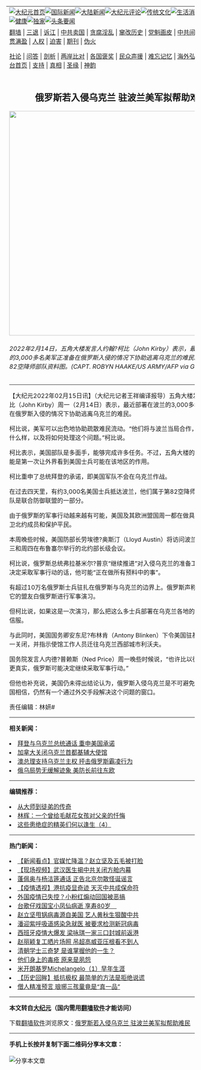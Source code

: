 <a name="1" id="1" target="_blank"></a><span id="1"></span>
<table align=center border="0"><tr><td colspan="2" VALIGN=TOP><a href="https://github.com/igjlzq3438/djy/blob/master/gb/nf1351518.md#1"><img src="https://raw.githubusercontent.com/igjlzq3438/www/master/t/djy/1.jpg" title="大纪元首页" alt="大纪元首页"></a><a href="https://github.com/igjlzq3438/djy/blob/master/gb/n24hr.md#1"><img src="https://raw.githubusercontent.com/igjlzq3438/www/master/t/djy/3.jpg" title="国际新闻" alt="国际新闻"></a><a href="https://github.com/igjlzq3438/djy/blob/master/gb/nsc413.md#1"><img src="https://raw.githubusercontent.com/igjlzq3438/www/master/t/djy/4.jpg" title="大陆新闻" alt="大陆新闻"></a><a href="https://github.com/igjlzq3438/djy/blob/master/gb/news392.md#1"><img src="https://raw.githubusercontent.com/igjlzq3438/www/master/t/djy/5.jpg" title="大纪元评论" alt="大纪元评论"></a><a href="https://github.com/igjlzq3438/djy/blob/master/gb/news2007.md#1"><img src="https://raw.githubusercontent.com/igjlzq3438/www/master/t/djy/6.jpg" title="传统文化" alt="传统文化"></a><a href="https://github.com/igjlzq3438/djy/blob/master/gb/news2008.md#1"><img src="https://raw.githubusercontent.com/igjlzq3438/www/master/t/djy/7.jpg" title="生活消费" alt="生活消费"></a><a href="https://github.com/igjlzq3438/djy/blob/master/gb/ncyule.md#1"><img src="https://raw.githubusercontent.com/igjlzq3438/www/master/t/djy/8.jpg" title="娱乐休闲" alt="娱乐休闲"></a><a href="https://github.com/igjlzq3438/djy/blob/master/gb/nsc1002.md#1"><img src="https://raw.githubusercontent.com/igjlzq3438/www/master/t/djy/9.jpg" title="健康" alt="健康"></a><a href="https://github.com/igjlzq3438/djy/blob/master/gb/nf6092.md#1"><img src="https://raw.githubusercontent.com/igjlzq3438/www/master/t/djy/10a.jpg" title="独家" alt="独家"></a><a href="https://github.com/igjlzq3438/djy/blob/master/gb/nf4514.md#1"><img src="https://raw.githubusercontent.com/igjlzq3438/www/master/t/djy/12a.jpg" title="头条要闻" alt="头条要闻"></a></td></tr>
<tr><td colspan="2" VALIGN=TOP><a target="_blank" href="https://github.com/igjlzq3438/www/blob/master/README.md?zsrh#1">翻墙</a> | <a target="_blank" href="https://github.com/igjlzq3438/djy/blob/master/gb/nf5657.md#1">三退</a> | <a target="_blank" href="https://github.com/igjlzq3438/djy/blob/master/gb/nf6124.md#1">诉江</a> | <a target="_blank" href="https://github.com/igjlzq3438/djy/blob/master/gb/nf1176117.md#1">中共卖国</a> | <a target="_blank" href="https://github.com/igjlzq3438/djy/blob/master/gb/nf5773.md#1">贪腐淫乱</a> | <a target="_blank" href="https://github.com/igjlzq3438/djy/blob/master/gb/nf1176115.md#1">窜改历史</a> | <a target="_blank" href="https://github.com/igjlzq3438/djy/blob/master/gb/nf1176107.md#1">党魁画皮</a> | <a target="_blank" href="https://github.com/igjlzq3438/djy/blob/master/gb/nf1320400.md#1">中共间谍</a> | <a target="_blank" href="https://github.com/igjlzq3438/djy/blob/master/gb/nf1176114.md#1">破坏传统</a> | <a target="_blank" href="https://github.com/igjlzq3438/ntdtv/blob/master/gb/prog447_1.md#1">恶贯满盈</a> | <a target="_blank" href="https://github.com/igjlzq3438/djy/blob/master/gb/ncid278.md#1">人权</a> | <a target="_blank" href="https://github.com/igjlzq3438/djy/blob/master/gb/nf1176111.md#1">迫害</a> | <a target="_blank" href="https://gitlab.com/szzdlab/mh-qikan/blob/master/README.md#1">期刊</a> | <a target="_blank" href="https://github.com/igjlzq3438/djy/blob/master/gb/nf5562.md#1">伪火</a></p><p><a target="_blank" href="https://github.com/igjlzq3438/djy/blob/master/gb/9p.md#1">社论</a> | <a target="_blank" href="https://github.com/igjlzq3438/djy/blob/master/gb/nf4378.md#1">问答</a> | <a target="_blank" href="https://github.com/igjlzq3438/djy/blob/master/gb/nf5792.md#1">剖析</a> | <a target="_blank" href="https://github.com/igjlzq3438/djy/blob/master/gb/nf5735.md#1">两岸比对</a> | <a target="_blank" href="https://github.com/igjlzq3438/djy/blob/master/gb/nf6119.md#1">各国褒奖</a> | <a target="_blank" href="https://github.com/igjlzq3438/djy/blob/master/gb/nf6120.md#1">民众声援</a> | <a target="_blank" href="https://github.com/igjlzq3438/djy/blob/master/gb/nf1188594.md#1">难忘记忆</a> | <a target="_blank" href="https://github.com/igjlzq3438/djy/blob/master/gb/nf3180.md#1">海外弘传</a> | <a target="_blank" href="https://github.com/igjlzq3438/djy/blob/master/gb/nf5410.md#1">万人上访</a> | <a target="_blank" href="https://github.com/igjlzq3438/www/blob/master/README.md?zsrh#1">平台首页</a> | <a target="_blank" href="https://github.com/igjlzq3438/djy/blob/master/gb/nf4386.md#1">支持</a> | <a target="_blank" href="https://github.com/igjlzq3438/djy/blob/master/gb/nf4389.md#1">真相</a> | <a target="_blank" href="https://github.com/igjlzq3438/djy/blob/master/gb/nf5790.md#1">圣缘</a> | <a target="_blank" href="https://github.com/igjlzq3438/djy/blob/master/gb/nf4786.md#1">神韵</a></td></tr>
<tr><td VALIGN=TOP width="626"><h2 align=center>俄罗斯若入侵乌克兰 驻波兰美军拟帮助难民</h2>
<img width="600" src="https://i.epochtimes.com/assets/uploads/2022/02/id13576767-GettyImages-1191163260-600x400.jpg" />
<h6>2022年2月14日，五角大楼发言人约翰?柯比（John Kirby）表示，最近部署在波兰的3,000多名美军正准备在俄罗斯入侵的情况下协助逃离乌克兰的难民。图为美军第82空降师部队资料图。(CAPT. ROBYN HAAKE/US ARMY/AFP via Getty Images)
</h6>
<hr>
	<p>【大纪元2022年02月15日讯】（大纪元记者王祥编译报导）五角大楼发言人约翰?柯比（John Kirby）周一（2月14日）表示，最近部署在波兰的3,000多名美军正准备在<ahref="https://github.com/igjlzq3438/djy/blob/master/gb/tag/%E4%BF%84%E7%BD%97%E6%96%AF%E5%85%A5%E4%BE%B5.md#1">俄罗斯入侵</a>的情况下协助逃离乌克兰的难民。</p>
<p>柯比说，美军可以出色地协助疏散难民流动。“他们将与波兰当局合作，研究局势会是什么样，以及将如何处理这个问题。”柯比说。</p>
<p>柯比表示，美国部队是多面手，能够完成许多任务。不过，五角大楼的这一说法，可能是第一次让外界看到美国士兵可能在该地区的作用。</p>
<p>柯比重申了总统拜登的承诺，即美国军队不会在乌克兰作战。</p>
<p>在过去四天里，有约3,000名美国士兵抵达波兰，他们属于第82空降师部队，这支部队是联合防御联盟的一部分。</p>
<p>由于俄罗斯的军事行动越来越有可能，美国及其欧洲盟国周一都在做具体准备，以保卫北约成员和保护平民。</p>
<p>本周晚些时候，美国防部长劳埃德?奥斯汀（Lloyd Austin）将访问波兰，他将出席周三和周四在布鲁塞尔举行的北约部长级会议。</p>
<p>柯比说，俄罗斯总统弗拉基米尔?普京“继续推进”对入侵乌克兰的准备工作，如果普京决定采取军事行动的话，他可能“正在做所有预料中的事”。</p>
<p>有超过10万名俄罗斯士兵驻扎在俄罗斯与乌克兰的边界上。俄罗斯声称，它只是在与它的盟友白俄罗斯进行军事演习。</p>
<p>但柯比说，如果这是一次演习，那么把这么多士兵部署在乌克兰各地的做法令人难以信服。</p>
<p>与此同时，美国国务卿安东尼?布林肯（Antony Blinken）下令美国驻基辅大使馆周一关闭，并指示使馆工作人员迁往乌克兰西部城市利沃夫。</p>
<p>国务院发言人内德?普赖斯（Ned Price）周一晚些时候说，“也许比以往任何时候都更真实，俄罗斯可能决定继续采取军事行动。”</p>
<p>但他也补充说，美国仍未得出结论认为，<ahref="https://github.com/igjlzq3438/djy/blob/master/gb/tag/%E4%BF%84%E7%BD%97%E6%96%AF%E5%85%A5%E4%BE%B5.md#1">俄罗斯入侵</a>乌克兰是不可避免的。他说，美国相信，仍然有一个通过外交手段解决这个问题的窗口。</p>
<p>责任编辑：林妍#</p>
	
<hr>


<strong>相关新闻：</strong>
<li><a href="https://github.com/igjlzq3438/djy/blob/master/gb/22/2/13/n13574536.md#1">拜登与乌克兰总统通话 重申美国承诺</a></li>
<li><a href="https://github.com/igjlzq3438/djy/blob/master/gb/22/2/13/n13574662.md#1">加拿大关闭乌克兰首都基辅大使馆</a></li>
<li><a href="https://github.com/igjlzq3438/djy/blob/master/gb/22/2/14/n13575365.md#1">澳总理支持乌克兰主权 抨击俄罗斯霸凌行为</a></li>
<li><a href="https://github.com/igjlzq3438/djy/blob/master/gb/22/2/14/n13576748.md#1">俄乌局势无缓解迹象 美防长前往东欧</a></li>
<hr>


<strong>编辑推荐：</strong>
<li><a href="https://github.com/upjkzu3674/djy/blob/master/gb/7/4/5/n1669415.md?dfh#1" target="_blank">从大师到徒弟的传奇</a></li><li><a href="https://github.com/tsiac2612/djy/blob/master/gb/19/10/15/n11590692.md#1" target="_blank">林辉：一个曾给毛献花女孩对父亲的忏悔</a></li><li><a href="https://github.com/tsiac2612/djy/blob/master/gb/18/9/16/n10718504.md#1" target="_blank">这些患绝症的精英们何以逢生（4）</a></li>
<hr>

<strong>热门新闻：</strong>
<li><a href="https://github.com/qzizkh323/djy/blob/master/gb/20/3/16/n11945071.md#1">【新闻看点】官媒忙降温？赵立坚及五毛被打脸</a></li>
<li><a href="https://github.com/qzizkh323/djy/blob/master/gb/20/3/16/n11943071.md#1">【现场视频】武汉医生揭中共关闭方舱内幕</a></li>
<li><a href="https://github.com/qzizkh323/djy/blob/master/gb/20/3/16/n11945291.md#1">蓬佩奥与杨洁篪通话 正告北京勿散怪诞谣言</a></li>
<li><a href="https://github.com/qzizkh323/djy/blob/master/gb/20/3/15/n11942593.md#1">【疫情透视】港抗疫显奇迹 天灭中共成保命符</a></li>
<li><a href="https://github.com/qzizkh323/djy/blob/master/gb/20/3/16/n11945338.md#1">外国疫情已失控？小粉红煽动回国被恶搞</a></li>
<li><a href="https://github.com/qzizkh323/djy/blob/master/gb/20/3/17/n11946544.md#1">台歌仔戏国宝小凤仙病逝 享寿80岁　</a></li>
<li><a href="https://github.com/qzizkh323/djy/blob/master/gb/20/3/15/n11942589.md#1">赵立坚甩锅病毒源自美国 艺人黄秋生狠酸中共</a></li>
<li><a href="https://github.com/qzizkh323/djy/blob/master/gb/20/3/15/n11942781.md#1">潘迎紫呼吸道感染急就医 被要求检测新冠病毒</a></li>
<li><a href="https://github.com/qzizkh323/djy/blob/master/gb/20/3/15/n11942415.md#1">西班牙疫情大爆发 梁咏琪一家三口封城前返港</a></li>
<li><a href="https://github.com/qzizkh323/djy/blob/master/gb/20/3/16/n11945468.md#1">赵丽颖复工晒片场照 吊超高威亚压根看不到人</a></li>
<li><a href="https://github.com/qzizkh323/djy/blob/master/gb/20/3/11/n11933369.md#1">清朝学士三奇梦 是谁掌握他的一生？</a></li>
<li><a href="https://github.com/qzizkh323/djy/blob/master/gb/20/1/2/n11764074.md#1">他们身上的毒疮 原来是夙怨</a></li>
<li><a href="https://github.com/qzizkh323/djy/blob/master/gb/13/1/31/n3790016.md#1">米开朗基罗Michelangelo（1）早年生涯</a></li>
<li><a href="https://github.com/qzizkh323/djy/blob/master/gb/20/3/7/n11923201.md#1">【历史回眸】抵抗极权 最简单的方法是拒绝说谎</a></li>
<li><a href="https://github.com/qzizkh323/djy/blob/master/gb/20/3/11/n11933376.md#1">僧人精准预言 琅琊三孩童竟是“真一品”</a></li>
<hr>

<strong>本文转自<a href="https://www.epochtimes.com">大纪元</a>（国内需用<a href="https://github.com/igjlzq3438/www/blob/master/README.md#8">翻墙软件</a>才能访问）</strong><p>下载<a href="https://github.com/igjlzq3438/www/blob/master/README.md#8">翻墙软件</a>浏览原文：<a href="https://www.epochtimes.com/gb/22/2/14/n13576698.htm">俄罗斯若入侵乌克兰 驻波兰美军拟帮助难民</a></p><hr>

<strong>手机上长按并复制下面二维码分享本文章：</strong><br><br><img src="https://chart.apis.google.com/chart?cht=qr&chs=240x240&choe=UTF-8&chld=M|2&chl=https://github.com/igjlzq3438/djy/blob/master/gb/22/2/14/n13576698.md%231" title="分享本文章"></td><td VALIGN=TOP><a href="https://github.com/igjlzq3438/djy/blob/master/gb/16/1/21/n4622075.md?dfh#1" target="_blank"><img src="https://raw.githubusercontent.com/igjlzq3438/djy/master/gb/300/wei-f1.jpg" title="中共的伪火骗局"  alt="中共的伪火骗局"></a><br><a href="https://github.com/igjlzq3438/www/blob/master/README.md?dfh#9" target="_blank"><img src="https://raw.githubusercontent.com/igjlzq3438/djy/master/gb/300/yong-h.jpg" title="永恒的见证"  alt="永恒的见证"></a><br><a href="https://github.com/igjlzq3438/djy/blob/master/gb/13/9/29/n3974789.md?dfh#1" target="_blank"><img src="https://raw.githubusercontent.com/igjlzq3438/djy/master/gb/300/shang-lnz.jpg" title="善良女子被中共投男牢"  alt="善良女子被中共投男牢"></a><br><a href="https://github.com/igjlzq3438/djy/blob/master/gb/16/3/16/n4663449.md?dfh#1" target="_blank"><img src="https://raw.githubusercontent.com/igjlzq3438/djy/master/gb/300/huo-z3.jpg" title="警卫目击活摘器官"  alt="警卫目击活摘器官"></a><br><a href="https://github.com/igjlzq3438/djy/blob/master/gb/16/8/7/n8177641.md?dfh#1" target="_blank"><img src="https://raw.githubusercontent.com/igjlzq3438/djy/master/gb/300/huo-z4.jpg" title="证人描述活摘恐怖"  alt="证人描述活摘恐怖"></a><br><a href="https://github.com/igjlzq3438/djy/blob/master/gb/10/4/19/n2881569.md?dfh#1" target="_blank"><img src="https://raw.githubusercontent.com/igjlzq3438/djy/master/gb/300/huo-z1.jpg" title="揭开活摘器官黑幕"  alt="揭开活摘器官黑幕"></a><br><a href="https://github.com/igjlzq3438/djy/blob/master/gb/10/11/7/n3077476.md?dfh#1" target="_blank"><img src="https://raw.githubusercontent.com/igjlzq3438/djy/master/gb/300/ma-ks.jpg" title="马克思的成魔之路"  alt="马克思的成魔之路"></a><br><a href="https://github.com/igjlzq3438/djy/blob/master/gb/14/6/9/n4173977.md?dfh#1" target="_blank"><img src="https://raw.githubusercontent.com/igjlzq3438/djy/master/gb/300/chang-zs.jpg" title="藏字石 蕴天机"  alt="藏字石 蕴天机"></a><br><a href="https://github.com/igjlzq3438/djy/blob/master/gb/18/5/10/n10381511.md?dfh#1" target="_blank"><img src="https://raw.githubusercontent.com/igjlzq3438/djy/master/gb/300/st1.jpg" title="关注三亿人三退"  alt="关注三亿人三退"></a><br><a href="https://github.com/igjlzq3438/djy/blob/master/gb/18/3/21/n10237682.md?dfh#1" target="_blank"><img src="https://raw.githubusercontent.com/igjlzq3438/djy/master/gb/300/jie-t.jpg" title="解体中共复兴中华"  alt="解体中共复兴中华"></a><br><a href="https://github.com/igjlzq3438/djy/blob/master/gb/9/2/9/n2422991.md?dfh#1" target="_blank"><img src="https://raw.githubusercontent.com/igjlzq3438/djy/master/gb/300/gao-zs.jpg" title="中共迫害良心律师"  alt="中共迫害良心律师"></a><br><a href="https://github.com/igjlzq3438/djy/blob/master/gb/18/12/9/n10900044.md?dfh#1" target="_blank"><img src="https://raw.githubusercontent.com/igjlzq3438/djy/master/gb/300/sj1.jpg" title="三百多万人举报江泽民"  alt="三百多万人举报江泽民"></a><br><a href="https://github.com/igjlzq3438/djy/blob/master/gb/18/8/28/n10672014.md?dfh#1" target="_blank"><img src="https://raw.githubusercontent.com/igjlzq3438/djy/master/gb/300/sj2.jpg" title="这些官员为何起诉江泽民"  alt="这些官员为何起诉江泽民"></a><br><a href="https://github.com/igjlzq3438/djy/blob/master/gb/8/12/18/n2367165.md?dfh#1" target="_blank"><img src="https://raw.githubusercontent.com/igjlzq3438/djy/master/gb/300/liangan.jpg" title="海峡两岸的强烈对比"  alt="海峡两岸的强烈对比"></a><br><a href="https://github.com/igjlzq3438/djy/blob/master/gb/15/12/10/n4593139.md?dfh#1" target="_blank"><img src="https://raw.githubusercontent.com/igjlzq3438/djy/master/gb/300/jia-ndzl.jpg" title="加拿大总理的贺信"  alt="加拿大总理的贺信"></a><br><a href="https://github.com/igjlzq3438/djy/blob/master/gb/11/6/17/n3289382.md?dfh#1" target="_blank"><img src="https://raw.githubusercontent.com/igjlzq3438/djy/master/gb/300/xiao-wd.jpg" title="探寻真相兼听则明"  alt="探寻真相兼听则明"></a><br><a href="https://github.com/igjlzq3438/djy/blob/master/gb/18/10/27/n10812623.md?dfh#1" target="_blank"><img src="https://raw.githubusercontent.com/igjlzq3438/djy/master/gb/300/yindu.jpg" title="印度媒体报道东方"  alt="印度媒体报道东方"></a><br><a href="https://github.com/igjlzq3438/djy/blob/master/gb/18/6/9/n10469652.md?dfh#1" target="_blank"><img src="https://raw.githubusercontent.com/igjlzq3438/djy/master/gb/300/xie-j.jpg" title="不一样的海外校园"  alt="不一样的海外校园"></a><br><a href="https://github.com/igjlzq3438/djy/blob/master/gb/7/4/5/n1669415.md?dfh#1" target="_blank"><img src="https://raw.githubusercontent.com/igjlzq3438/djy/master/gb/300/li-up.jpg" title="从大师到徒弟的传奇"  alt="从大师到徒弟的传奇"></a><br><a href="https://github.com/igjlzq3438/djy/blob/master/gb/17/5/26/n9191512.md?dfh#1" target="_blank"><img src="https://raw.githubusercontent.com/igjlzq3438/djy/master/gb/300/zfl2.jpg" title="亿万人与东方一本奇书"  alt="亿万人与东方一本奇书"></a><br><a href="https://github.com/igjlzq3438/djy/blob/master/gb/13/11/27/n4020290.md?dfh#1" target="_blank"><img src="https://raw.githubusercontent.com/igjlzq3438/djy/master/gb/300/zhen-h.jpg" title="大陆见不到的震撼场面"  alt="大陆见不到的震撼场面"></a><br><a href="https://github.com/igjlzq3438/djy/blob/master/gb/15/7/17/n4482910.md?dfh#1" target="_blank"><img src="https://raw.githubusercontent.com/igjlzq3438/djy/master/gb/300/dalu-sk.jpg" title="人心向善 大陆当初盛况"  alt="人心向善 大陆当初盛况"></a><br><a href="https://github.com/igjlzq3438/djy/blob/master/gb/19/1/5/n10955468.md?dfh#1" target="_blank"><img src="https://raw.githubusercontent.com/igjlzq3438/djy/master/gb/300/zfl1.jpg" title="追寻真理 这书讲什么"  alt="追寻真理 这书讲什么"></a><br><a href="https://github.com/igjlzq3438/www/blob/master/README.md?dfh#1" target="_blank"><img src="https://raw.githubusercontent.com/igjlzq3438/djy/master/gb/300/fq1.jpg" title="下载免费翻墙软件"  alt="下载免费翻墙软件"></a><br></td></tr></table>
